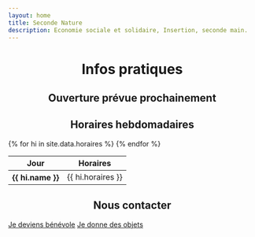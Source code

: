 ```yaml
---
layout: home
title: Seconde Nature
description: Economie sociale et solidaire, Insertion, seconde main.
---
```

<h1 style="text-align: center;">Infos pratiques</h1>
<h2 style="text-align: center;" class="text-danger">Ouverture prévue prochainement</h2>
<h2 style="text-align: center;">Horaires hebdomadaires</h2>
<table class="table table-striped table-bordered">
  <thead>
    <tr>
      <th scope="col">Jour</th>
      <th scope="col">Horaires</th>
    </tr>
  </thead>
  <tbody>
    {% for hi in site.data.horaires %}
      <tr class="table-{{ hi.status }}">
        <th scope="row">{{ hi.name }}</th>
        <td>{{ hi.horaires }}</td>
      </tr>
    {% endfor %}
  </tbody>
</table>

<h2 style="text-align: center;">Nous contacter</h2>

  <div>
        <p class="text-center">
          <a href="mailto:asso.seconde.nature@gmail.com?subject=[BENEVOLAT]" target="_blank" class="btn btn-primary">Je deviens bénévole</a>
          <a href="mailto:asso.seconde.nature@gmail.com?subject=[DONS]" target="_blank" class="btn btn-primary">Je donne des objets</a>
        </p>
      </div>